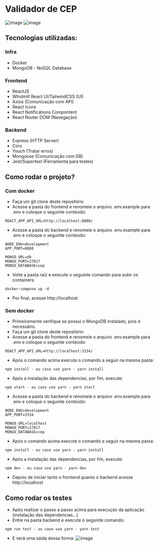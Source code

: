 # Validador de CEP

![image](https://user-images.githubusercontent.com/6164326/95704953-e67b5680-0c28-11eb-9fae-fed796a85026.png)
![image](https://user-images.githubusercontent.com/6164326/95704934-d794a400-0c28-11eb-87b3-54fd192ab966.png)

## Tecnologias utilizadas:

### Infra
- Docker
- MongoDB - NoSQL Database

### Frontend
- ReactJS
- WIndmill React UI/TailwindCSS (UI)
- Axios (Comunicação com API)
- React Icons
- React Notifications Compontent
- React Router DOM (Navegação)

### Backend
- Express (HTTP Server)
- Cors
- Youch (Tratar erros)
- Mongoose (Comunicação com DB)
- Jest/Supertest (Ferramenta para testes)

## Como rodar o projeto?

### Com docker
- Faça um git clone deste repositório
- Acesse a pasta do frontend e renomeie o arquivo .env.example para .env e coloque o seguinte conteúdo:
```
REACT_APP_API_URL=http://localhost:8080/
```
- Acesse a pasta do backend e renomeie o arquivo .env.example para .env e coloque o seguinte conteúdo:
```
NODE_ENV=development
APP_PORT=8080

MONGO_URL=db
MONGO_PORT=27017
MONGO_DATABASE=cep
```
- Volte a pasta raiz e execute o seguinte comando para subir os containers:
```
docker-compose up -d
```
- Por final, acesse http://localhost

### Sem docker

- Primeiramente verifique se possui o MongoDB instalado, pois é necessário.
- Faça um git clone deste repositório
- Acesse a pasta do frontend e renomeie o arquivo .env.example para .env e coloque o seguinte conteúdo:
```
REACT_APP_API_URL=http://localhost:3334/
```
- Após o comando acima execute o comando a seguir na mesma pasta:
```
npm install - ou caso use yarn - yarn install
```
- Após a instalação das dependencias, por fim, execute: 
```
npm start - ou caso use yarn - yarn start
```
- Acesse a pasta do backend e renomeie o arquivo .env.example para .env e coloque o seguinte conteúdo:
```
NODE_ENV=development
APP_PORT=3334

MONGO_URL=localhost
MONGO_PORT=27017
MONGO_DATABASE=cep
```
- Após o comando acima execute o comando a seguir na mesma pasta:
```
npm install - ou caso use yarn - yarn install
```
- Após a instalação das dependencias, por fim, execute: 
```
npm dev - ou caso use yarn - yarn dev
```
- Depois de iniciar tanto o frontend quanto o backend acesse http://localhost

## Como rodar os testes

- Após realizar o passo a passo acima para execução da aplicação (instalação das dependencias...)
- Entre na pasta backend e execute o seguinte comando:
```
npm run test - ou caso use yarn - yarn test
```
- E verá uma saida dessa forma:
![image](https://user-images.githubusercontent.com/6164326/95704797-6523c400-0c28-11eb-8d60-0e38047389cd.png)






